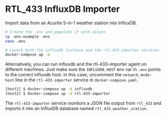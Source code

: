 # RTL_433 InfluxDB Importer

Import data from an Acurite 5-in-1 weather station into InfluxDB.

```bash
# Create the .env and populate it with values
cp .env.example .env
nano .env

# Launch both the influxdb instance and the rtl-433-importer services
docker-compose up -d
```

Alternatively, you can run influxdb and the rtl-433-importer agent on different machines. Just make sure the `INFLUXDB_HOST` env var in `.env` points to the correct influxdb host. In this case, uncomment the `network_mode: host` line in the `rtl-433-importer` service in `docker-compose.yaml`.

```bash
[host1] $ docker-compose up -d influxdb
[host2] $ docker-compose up -d rtl-433-importer
```

The `rtl-433-importer` service monitors a JSON file output from `rtl_433` and imports it into an InfluxDB database named `rtl_433_weather_station`.

